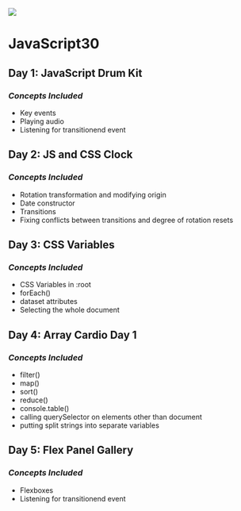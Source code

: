 ﻿![](https://javascript30.com/images/JS3-social-share.png)

# **JavaScript30**

## **Day 1: JavaScript Drum Kit**

### *Concepts Included*

- Key events
- Playing audio
- Listening for transitionend event

## **Day 2: JS and CSS Clock**

### *Concepts Included*

- Rotation transformation and modifying origin
- Date constructor
- Transitions
- Fixing conflicts between transitions and degree of rotation resets

## **Day 3: CSS Variables**

### *Concepts Included*

- CSS Variables in :root
- forEach()
- dataset attributes
- Selecting the whole document

## **Day 4: Array Cardio Day 1**

### *Concepts Included*

- filter()
- map()
- sort()
- reduce()
- console.table()
- calling querySelector on elements other than document
- putting split strings into separate variables

## **Day 5: Flex Panel Gallery**

### *Concepts Included*

- Flexboxes
- Listening for transitionend event
